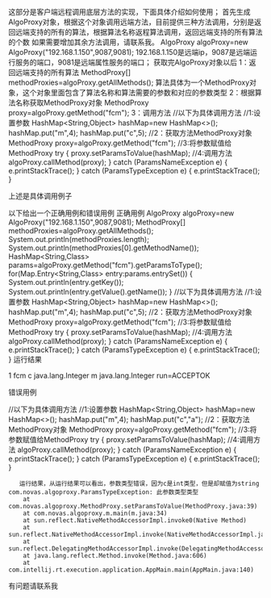 这部分是客户端远程调用底层方法的实现，下面具体介绍如何使用；
首先生成AlgoProxy对象，根据这个对象调用远端方法，目前提供三种方法调用，分别是返回远端支持的所有的算法，根据算法名称返程算法调用，返回远端支持的所有算法的个数
如果需要增加其余方法调用，请联系我。
        AlgoProxy algoProxy=new AlgoProxy("192.168.1.150",9087,9081);
192.168.1.150是远端ip，9087是远端运行服务的端口，9081是远端属性服务的端口；
获取完AlgoProxy对象以后
1：返回远端支持的所有算法
        MethodProxy[] methodProxies=algoProxy.getAllMethods();
算法具体为一个MethodProxy对象，这个对象里面包含了算法名称和算法需要的参数和对应的参数类型
2：根据算法名称获取MethodProxy对象
        MethodProxy proxy=algoProxy.getMethod("fcm");
3：调用方法
  //以下为具体调用方法
        //1:设置参数
        HashMap<String,Object> hashMap=new HashMap<>();
        hashMap.put("m",4);
        hashMap.put("c",5);
        //2：获取方法MethodProxy对象
        MethodProxy proxy=algoProxy.getMethod("fcm");
        //3:将参数赋值给MethodProxy
        try {
            proxy.setParamsToValue(hashMap);
            //4:调用方法
            algoProxy.callMethod(proxy);
        } catch (ParamsNameException e) {
            e.printStackTrace();
        } catch (ParamsTypeException e) {
            e.printStackTrace();
        }

   上述是具体调用例子

 以下给出一个正确用例和错误用例
        正确用例
         AlgoProxy algoProxy=new AlgoProxy("192.168.1.150",9087,9081);
                MethodProxy[] methodProxies=algoProxy.getAllMethods();
                System.out.println(methodProxies.length);
                System.out.println(methodProxies[0].getMethodName());
                HashMap<String,Class> params=algoProxy.getMethod("fcm").getParamsToType();
                for(Map.Entry<String,Class> entry:params.entrySet())
                {
                    System.out.println(entry.getKey());
                    System.out.println(entry.getValue().getName());
                }
                //以下为具体调用方法
                //1:设置参数
                HashMap<String,Object> hashMap=new HashMap<>();
                hashMap.put("m",4);
                hashMap.put("c",5);
                //2：获取方法MethodProxy对象
                MethodProxy proxy=algoProxy.getMethod("fcm");
                //3:将参数赋值给MethodProxy
                try {
                    proxy.setParamsToValue(hashMap);
                    //4:调用方法
                    algoProxy.callMethod(proxy);
                } catch (ParamsNameException e) {
                    e.printStackTrace();
                } catch (ParamsTypeException e) {
                    e.printStackTrace();
                }
           运行结果

1
fcm
c
java.lang.Integer
m
java.lang.Integer
run=ACCEPTOK


错误用例

  //以下为具体调用方法
        //1:设置参数
        HashMap<String,Object> hashMap=new HashMap<>();
        hashMap.put("m",4);
        hashMap.put("c","a");
        //2：获取方法MethodProxy对象
        MethodProxy proxy=algoProxy.getMethod("fcm");
        //3:将参数赋值给MethodProxy
        try {
            proxy.setParamsToValue(hashMap);
            //4:调用方法
            algoProxy.callMethod(proxy);
        } catch (ParamsNameException e) {
            e.printStackTrace();
        } catch (ParamsTypeException e) {
            e.printStackTrace();
        }

       运行结果，从运行结果可以看出，参数类型错误，因为c是int类型，但是却赋值为string
    com.novas.algoproxy.ParamsTypeException: 此参数类型类型
    	at com.novas.algoproxy.MethodProxy.setParamsToValue(MethodProxy.java:39)
    	at com.novas.algoproxy.m.main(m.java:34)
    	at sun.reflect.NativeMethodAccessorImpl.invoke0(Native Method)
    	at sun.reflect.NativeMethodAccessorImpl.invoke(NativeMethodAccessorImpl.java:57)
    	at sun.reflect.DelegatingMethodAccessorImpl.invoke(DelegatingMethodAccessorImpl.java:43)
    	at java.lang.reflect.Method.invoke(Method.java:606)
    	at com.intellij.rt.execution.application.AppMain.main(AppMain.java:140)

  有问题请联系我